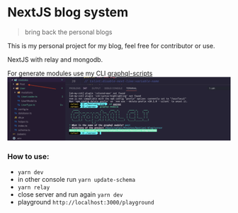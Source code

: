 # NextJS blog system

> bring back the personal blogs

This is my personal project for my blog, feel free for contributor or use.

NextJS with relay and mongodb.

For generate modules use my CLI [graphql-scripts](https://github.com/Bastiani/graphql-scripts)
![](https://github.com/Bastiani/bastiani-blog/blob/master/graphql-cli.png)

### How to use:

- `yarn dev`
- in other console run `yarn update-schema`
- `yarn relay`
- close server and run again `yarn dev`
- playground `http://localhost:3000/playground`
